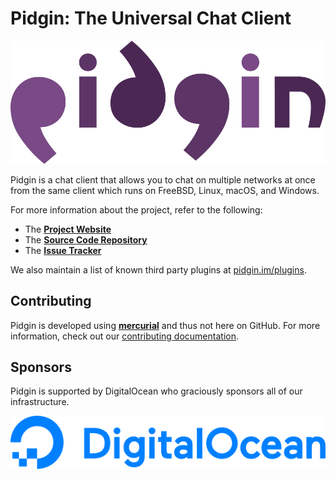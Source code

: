 # Pidgin: The Universal Chat Client

[![pidgin wordmark](img/wordmark.png)](https://pidgin.im/)

Pidgin is a chat client that allows you to chat on multiple networks at once
from the same client which runs on FreeBSD, Linux, macOS, and Windows.

For more information about the project, refer to the following:

 * The **[Project Website](https://pidgin.im/)**
 * The **[Source Code Repository](https://keep.imfreedom.org/pidgin/pidgin/)**
 * The **[Issue Tracker](https://issues.imfreedom.org/issues/PIDGIN?u=1)**

We also maintain a list of known third party plugins at
[pidgin.im/plugins](https://pidgin.im/plugins/).

## Contributing

Pidgin is developed using **[mercurial](https://www.mercurial-scm.org/)** and
thus not here on GitHub. For more information, check out our
[contributing documentation](https://pidgin.im/development/contributing/).

## Sponsors

Pidgin is supported by DigitalOcean who graciously sponsors all of our
infrastructure.

[![DigitalOcean referal link](img/DO_Logo_horizontal_blue.png)](https://www.digitalocean.com/?refcode=b69e5dddf595&utm_campaign=Referral_Invite&utm_medium=Referral_Program&utm_source=badge)

